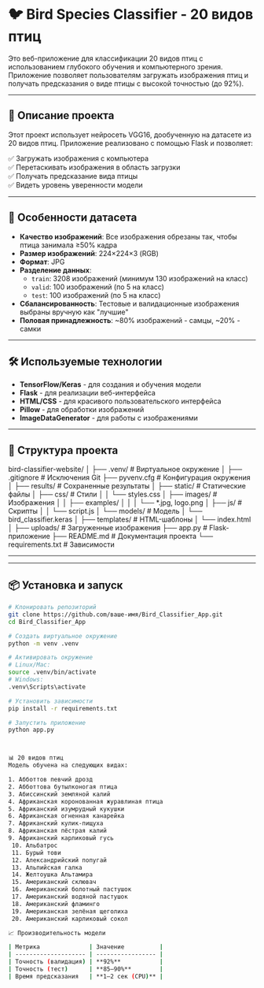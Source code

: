 # 🐦 Bird Species Classifier - 20 видов птиц

Это веб-приложение для классификации 20 видов птиц с использованием глубокого обучения и компьютерного зрения. Приложение позволяет пользователям загружать изображения птиц и получать предсказания о виде птицы с высокой точностью (до 92%).

---

## 📌 Описание проекта

Этот проект использует нейросеть VGG16, дообученную на датасете из 20 видов птиц. Приложение реализовано с помощью Flask и позволяет:

✅ Загружать изображения с компьютера  
✅ Перетаскивать изображения в область загрузки  
✅ Получать предсказание вида птицы  
✅ Видеть уровень уверенности модели  

---

## 🧠 Особенности датасета

- **Качество изображений**: Все изображения обрезаны так, чтобы птица занимала ≥50% кадра  
- **Размер изображений**: 224×224×3 (RGB)  
- **Формат**: JPG  
- **Разделение данных**:
  - `train`: 3208 изображений (минимум 130 изображений на класс)
  - `valid`: 100 изображений (по 5 на класс)
  - `test`: 100 изображений (по 5 на класс)
- **Сбалансированность**: Тестовые и валидационные изображения выбраны вручную как "лучшие"  
- **Половая принадлежность**: ~80% изображений - самцы, ~20% - самки  

---

## 🛠️ Используемые технологии

- **TensorFlow/Keras** - для создания и обучения модели  
- **Flask** - для реализации веб-интерфейса  
- **HTML/CSS** - для красивого пользовательского интерфейса  
- **Pillow** - для обработки изображений  
- **ImageDataGenerator** - для работы с изображениями  

---

## 📁 Структура проекта

bird-classifier-website/
│
├── .venv/ # Виртуальное окружение
│
├── .gitignore # Исключения Git
├── pyvenv.cfg # Конфигурация окружения
│
├── results/ # Сохраненные результаты
│
├── static/ # Статические файлы
│ ├── css/ # Стили
│ │ └── styles.css
│ ├── images/ # Изображения
│ │ ├── examples/
│ │ │ └── *.jpg, logo.png
│ ├── js/ # Скрипты
│ │ └── script.js
│ └── models/ # Модель
│ └── bird_classifier.keras
│
├── templates/ # HTML-шаблоны
│ └── index.html
│
├── uploads/ # Загруженные изображения
├── app.py # Flask-приложение
├── README.md # Документация проекта
└── requirements.txt # Зависимости


---


---

## 📦 Установка и запуск

```bash
# Клонировать репозиторий
git clone https://github.com/ваше-имя/Bird_Classifier_App.git
cd Bird_Classifier_App

# Создать виртуальное окружение
python -m venv .venv

# Активировать окружение
# Linux/Mac:
source .venv/bin/activate
# Windows:
.venv\Scripts\activate

# Установить зависимости
pip install -r requirements.txt

# Запустить приложение
python app.py



📊 20 видов птиц
Модель обучена на следующих видах:

1. Абботтов певчий дрозд
2. Абботтова бутылконогая птица
3. Абиссинский земляной калий
4. Африканская коронованная журавлиная птица
5. Африканский изумрудный кукушки
6. Африканская огненная канарейка
7. Африканский кулик-пищуха
8. Африканская пёстрая калий
9. Африканский карликовый гусь
 10. Альбатрос
 11. Бурый тови
 12. Александрийский попугай
 13. Альпийская галка
 14. Желтоушка Альтамира
 15. Американский склювач
 16. Американский болотный пастушок
 17. Американский водяной пастушок
 18. Американский фламинго
 19. Американская зелёная щеголиха
 20. Американский карликовый сокол

📈 Производительность модели

| Метрика              | Значение          |
| -------------------- | ----------------- |
| Точность (валидация) | **92%**           |
| Точность (тест)      | **85–90%**        |
| Время предсказания   | **1–2 сек (CPU)** |



